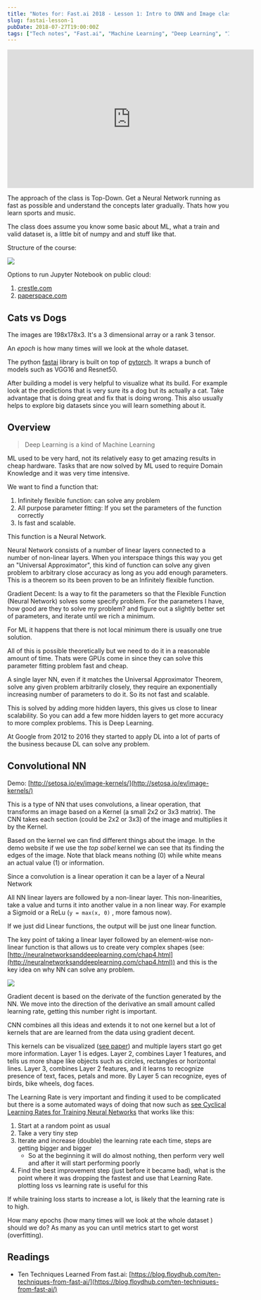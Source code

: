 ```yaml
---
title: "Notes for: Fast.ai 2018 - Lesson 1: Intro to DNN and Image classification"
slug: fastai-lesson-1
pubDate: 2018-07-27T19:00:00Z
tags: ["Tech notes", "Fast.ai", "Machine Learning", "Deep Learning", "Image classification"]
---
```


<iframe width="560" height="315" src="https://www.youtube.com/embed/IPBSB1HLNLo" title="YouTube video player" frameborder="0" allow="accelerometer; autoplay; clipboard-write; encrypted-media; gyroscope; picture-in-picture" allowfullscreen></iframe>

The approach of the class is Top-Down. Get a Neural Network running as fast as possible and understand the concepts later gradually. Thats how you learn sports and music.

The class does assume you know some basic about ML, what a train and valid dataset is, a little bit of numpy and and stuff like that.

Structure of the course:

![](/blog/2018/07/fastai-lesson-1/structure.png)

Options to run Jupyter Notebook on public cloud:

1. [crestle.com](http://crestle.com/)
2. [paperspace.com](paperspace.com)

## Cats vs Dogs

The images are 198x178x3. It's a 3 dimensional array or a rank 3 tensor.

An _epoch_ is how many times will we look at the whole dataset.

The python [fastai](https://github.com/fastai/fastai) library is built on top of [pytorch](https://pytorch.org/). It wraps a bunch of models such as VGG16 and Resnet50.

After building a model is very helpful to visualize what its build. For example look at the predictions that is very sure its a dog but its actually a cat. Take advantage that is doing great and fix that is doing wrong. This also usually helps to explore big datasets since you will learn something about it.

## Overview

> Deep Learning is a kind of Machine Learning

ML used to be very hard, not its relatively easy to get amazing results in cheap hardware. Tasks that are now solved by ML used to require Domain Knowledge and it was very time intensive.

We want to find a function that:

1. Infinitely flexible function: can solve any problem
2. All purpose parameter fitting: If you set the parameters of the function correctly
3. Is fast and scalable.

This function is a Neural Network.

Neural Network consists of a number of linear layers connected to a number of non-linear layers. When you interspace things this way you get an "Universal Approximator", this kind of function can solve any given problem to arbitrary close accuracy as long as you add enough parameters. This is a theorem so its been proven to be an Infinitely flexible function.

Gradient Decent: Is a way to fit the parameters so that the Flexible Function (Neural Network) solves some specify problem. For the parameters I have, how good are they to solve my problem? and figure out a slightly better set of parameters, and iterate until we rich a minimum.

For ML it happens that there is not local minimum there is usually one true solution.

All of this is possible theoretically but we need to do it in a reasonable amount of time. Thats were GPUs come in since they can solve this parameter fitting problem fast and cheap.

A single layer NN, even if it matches the Universal Approximator Theorem, solve any given problem arbitrarily closely, they require an exponentially increasing number of parameters to do it. So its not fast and scalable.

This is solved by adding more hidden layers, this gives us close to linear scalability. So you can add a few more hidden layers to get more accuracy to more complex problems. This is Deep Learning.

At Google from 2012 to 2016 they started to apply DL into a lot of parts of the business because DL can solve any problem.

## Convolutional NN

Demo: [http://setosa.io/ev/image-kernels/](http://setosa.io/ev/image-kernels/)

This is a type of NN that uses convolutions, a linear operation, that transforms an image based on a Kernel (a small 2x2 or 3x3 matrix). The CNN takes each section (could be 2x2 or 3x3) of the image and multiplies it by the Kernel.

Based on the kernel we can find different things about the image. In the demo website if we use the _top sobel_ kernel we can see that its finding the edges of the image. Note that black means nothing (0) while white means an actual value (1) or information.

Since a convolution is a linear operation it can be a layer of a Neural Network

All NN linear layers are followed by a non-linear layer. This non-linearities, take a value and turns it into another value in a non linear way. For example a Sigmoid or a ReLu (`y = max(x, 0)` , more famous now).

If we just did Linear functions, the output will be just one linear function.

The key point of taking a linear layer followed by an element-wise non-linear function is that allows us to create very complex shapes (see: [http://neuralnetworksanddeeplearning.com/chap4.html](http://neuralnetworksanddeeplearning.com/chap4.html)) and this is the key idea on why NN can solve any problem.

![](/blog/2018/07/fastai-lesson-1/stairs.png)

Gradient decent is based on the derivate of the function generated by the NN. We move into the direction of the derivative an small amount called learning rate, getting this number right is important.

CNN combines all this ideas and extends it to not one kernel but a lot of kernels that are are learned from the data using gradient decent.

This kernels can be visualized ([see paper](https://arxiv.org/abs/1311.2901)) and multiple layers start go get more information. Layer 1 is edges. Layer 2, combines Layer 1 features, and tells us more shape like objects such as circles, rectangles or horizontal lines. Layer 3, combines Layer 2 features, and it learns to recognize presence of text, faces, petals and more. By Layer 5 can recognize, eyes of birds, bike wheels, dog faces.

The Learning Rate is very important and finding it used to be complicated but there is a some automated ways of doing that now such as [see Cyclical Learning Rates for Training Neural Networks](https://arxiv.org/abs/1506.01186) that works like this:

1. Start at a random point as usual
2. Take a very tiny step
3. Iterate and increase (double) the learning rate each time, steps are getting bigger and bigger
   - So at the beginning it will do almost nothing, then perform very well and after it will start performing poorly
4. Find the best improvement step (just before it became bad), what is the point where it was dropping the fastest and use that Learning Rate. plotting loss vs learning rate is useful for this

If while training loss starts to increase a lot, is likely that the learning rate is to high.

How many epochs (how many times will we look at the whole dataset ) should we do? As many as you can until metrics start to get worst (overfitting).

## Readings

- Ten Techniques Learned From fast.ai: [https://blog.floydhub.com/ten-techniques-from-fast-ai/](https://blog.floydhub.com/ten-techniques-from-fast-ai/)
